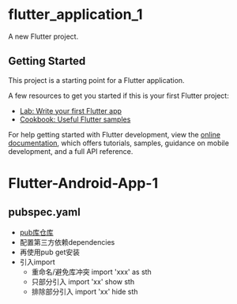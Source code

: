 # flutter_application_1

A new Flutter project.

## Getting Started

This project is a starting point for a Flutter application.

A few resources to get you started if this is your first Flutter project:

- [Lab: Write your first Flutter app](https://docs.flutter.dev/get-started/codelab)
- [Cookbook: Useful Flutter samples](https://docs.flutter.dev/cookbook)

For help getting started with Flutter development, view the
[online documentation](https://docs.flutter.dev/), which offers tutorials,
samples, guidance on mobile development, and a full API reference.
# Flutter-Android-App-1


## pubspec.yaml

- [pub库仓库](https://pub.dev/packages)
- 配置第三方依赖dependencies
- 再使用pub get安装
- 引入import
  - 重命名/避免库冲突 import 'xxx' as sth
  - 只部分引入 import 'xx' show sth
  - 排除部分引入 import 'xx' hide sth